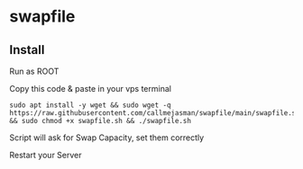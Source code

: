# swapfile
## Install
Run as ROOT

Copy this code & paste in your vps terminal

```
sudo apt install -y wget && sudo wget -q https://raw.githubusercontent.com/callmejasman/swapfile/main/swapfile.sh && sudo chmod +x swapfile.sh && ./swapfile.sh
```

Script will ask for Swap Capacity, set them correctly

Restart your Server
